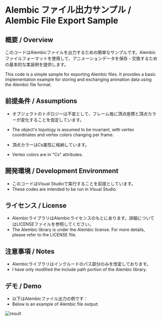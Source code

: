 # Alembic ファイル出力サンプル / Alembic File Export Sample

## 概要 / Overview

このコードはAlembicファイルを出力するための簡単なサンプルです。Alembicファイルフォーマットを使用して、アニメーションデータを保存・交換するための基本的な実装例を提供します。

This code is a simple sample for exporting Alembic files. It provides a basic implementation example for storing and exchanging animation data using the Alembic file format.

## 前提条件 / Assumptions

- オブジェクトのトポロジーは不変として、フレーム毎に頂点座標と頂点カラーが変化することを仮定しています。
- The object's topology is assumed to be invariant, with vertex coordinates and vertex colors changing per frame.

- 頂点カラーはCs属性に格納しています。
- Vertex colors are in "Cs" attributes.

## 開発環境 / Development Environment

- このコードはVisual Studioで実行することを前提としています。
- These codes are intended to be run in Visual Studio.

## ライセンス / License

- AlembicライブラリはAlembicライセンスのもとにあります。詳細についてはLICENSEファイルを参照してください。
- The Alembic library is under the Alembic license. For more details, please refer to the LICENSE file.

## 注意事項 / Notes

- Alembicライブラリはインクルードのパス部分のみを改変しております。
- I have only modified the include path portion of the Alembic library.

## デモ / Demo

- 以下はAlembicファイル出力の例です：
- Below is an example of Alembic file output:

![result](https://github.com/J-Siberia/Alembic_Example/blob/main/output_animation.gif)
